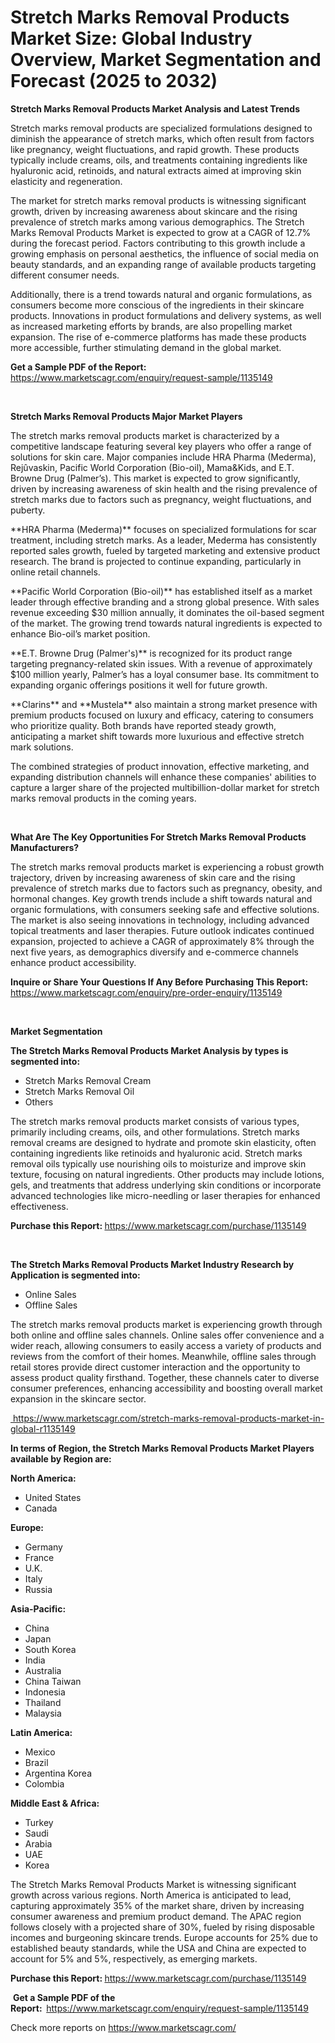 <p><h1>Stretch Marks Removal Products Market Size: Global Industry Overview, Market Segmentation and Forecast (2025 to 2032)</h1></p><p><strong>Stretch Marks Removal Products Market Analysis and Latest Trends</strong></p>
<p><p>Stretch marks removal products are specialized formulations designed to diminish the appearance of stretch marks, which often result from factors like pregnancy, weight fluctuations, and rapid growth. These products typically include creams, oils, and treatments containing ingredients like hyaluronic acid, retinoids, and natural extracts aimed at improving skin elasticity and regeneration.</p><p>The market for stretch marks removal products is witnessing significant growth, driven by increasing awareness about skincare and the rising prevalence of stretch marks among various demographics. The Stretch Marks Removal Products Market is expected to grow at a CAGR of 12.7% during the forecast period. Factors contributing to this growth include a growing emphasis on personal aesthetics, the influence of social media on beauty standards, and an expanding range of available products targeting different consumer needs.</p><p>Additionally, there is a trend towards natural and organic formulations, as consumers become more conscious of the ingredients in their skincare products. Innovations in product formulations and delivery systems, as well as increased marketing efforts by brands, are also propelling market expansion. The rise of e-commerce platforms has made these products more accessible, further stimulating demand in the global market.</p></p>
<p><strong>Get a Sample PDF of the Report:&nbsp;</strong> <a href="https://www.marketscagr.com/enquiry/request-sample/1135149?utm_campaign=2936&utm_medium=2&utm_source=Github&utm_content=ia&utm_term=04042025&utm_id=stretch-marks-removal-products">https://www.marketscagr.com/enquiry/request-sample/1135149</a></p>
<p>&nbsp;</p>
<p><strong>Stretch Marks Removal Products Major Market Players</strong></p>
<p><p>The stretch marks removal products market is characterized by a competitive landscape featuring several key players who offer a range of solutions for skin care. Major companies include HRA Pharma (Mederma), Rejûvaskin, Pacific World Corporation (Bio-oil), Mama&Kids, and E.T. Browne Drug (Palmer’s). This market is expected to grow significantly, driven by increasing awareness of skin health and the rising prevalence of stretch marks due to factors such as pregnancy, weight fluctuations, and puberty.</p><p>**HRA Pharma (Mederma)** focuses on specialized formulations for scar treatment, including stretch marks. As a leader, Mederma has consistently reported sales growth, fueled by targeted marketing and extensive product research. The brand is projected to continue expanding, particularly in online retail channels.</p><p>**Pacific World Corporation (Bio-oil)** has established itself as a market leader through effective branding and a strong global presence. With sales revenue exceeding $30 million annually, it dominates the oil-based segment of the market. The growing trend towards natural ingredients is expected to enhance Bio-oil’s market position.</p><p>**E.T. Browne Drug (Palmer's)** is recognized for its product range targeting pregnancy-related skin issues. With a revenue of approximately $100 million yearly, Palmer’s has a loyal consumer base. Its commitment to expanding organic offerings positions it well for future growth.</p><p>**Clarins** and **Mustela** also maintain a strong market presence with premium products focused on luxury and efficacy, catering to consumers who prioritize quality. Both brands have reported steady growth, anticipating a market shift towards more luxurious and effective stretch mark solutions.</p><p>The combined strategies of product innovation, effective marketing, and expanding distribution channels will enhance these companies' abilities to capture a larger share of the projected multibillion-dollar market for stretch marks removal products in the coming years.</p></p>
<p>&nbsp;</p>
<p><strong>What Are The Key Opportunities For Stretch Marks Removal Products Manufacturers?</strong></p>
<p><p>The stretch marks removal products market is experiencing a robust growth trajectory, driven by increasing awareness of skin care and the rising prevalence of stretch marks due to factors such as pregnancy, obesity, and hormonal changes. Key growth trends include a shift towards natural and organic formulations, with consumers seeking safe and effective solutions. The market is also seeing innovations in technology, including advanced topical treatments and laser therapies. Future outlook indicates continued expansion, projected to achieve a CAGR of approximately 8% through the next five years, as demographics diversify and e-commerce channels enhance product accessibility.</p></p>
<p><strong>Inquire or Share Your Questions If Any Before Purchasing This Report:</strong> <a href="https://www.marketscagr.com/enquiry/pre-order-enquiry/1135149?utm_campaign=2936&utm_medium=2&utm_source=Github&utm_content=ia&utm_term=04042025&utm_id=stretch-marks-removal-products">https://www.marketscagr.com/enquiry/pre-order-enquiry/1135149</a></p>
<p>&nbsp;</p>
<p><strong>Market Segmentation</strong></p>
<p><strong>The Stretch Marks Removal Products Market Analysis by types is segmented into:</strong></p>
<p><ul><li>Stretch Marks Removal Cream</li><li>Stretch Marks Removal Oil</li><li>Others</li></ul></p>
<p><p>The stretch marks removal products market consists of various types, primarily including creams, oils, and other formulations. Stretch marks removal creams are designed to hydrate and promote skin elasticity, often containing ingredients like retinoids and hyaluronic acid. Stretch marks removal oils typically use nourishing oils to moisturize and improve skin texture, focusing on natural ingredients. Other products may include lotions, gels, and treatments that address underlying skin conditions or incorporate advanced technologies like micro-needling or laser therapies for enhanced effectiveness.</p></p>
<p><strong>Purchase this Report:&nbsp;</strong><a href="https://www.marketscagr.com/purchase/1135149?utm_campaign=2936&utm_medium=2&utm_source=Github&utm_content=ia&utm_term=04042025&utm_id=stretch-marks-removal-products">https://www.marketscagr.com/purchase/1135149</a></p>
<p>&nbsp;</p>
<p><strong>The Stretch Marks Removal Products Market Industry Research by Application is segmented into:</strong></p>
<p><ul><li>Online Sales</li><li>Offline Sales</li></ul></p>
<p><p>The stretch marks removal products market is experiencing growth through both online and offline sales channels. Online sales offer convenience and a wider reach, allowing consumers to easily access a variety of products and reviews from the comfort of their homes. Meanwhile, offline sales through retail stores provide direct customer interaction and the opportunity to assess product quality firsthand. Together, these channels cater to diverse consumer preferences, enhancing accessibility and boosting overall market expansion in the skincare sector.</p></p>
<p><a href="https://www.marketscagr.com/stretch-marks-removal-products-market-in-global-r1135149?utm_campaign=2936&utm_medium=2&utm_source=Github&utm_content=ia&utm_term=04042025&utm_id=stretch-marks-removal-products">&nbsp;https://www.marketscagr.com/stretch-marks-removal-products-market-in-global-r1135149</a></p>
<p><strong>In terms of Region, the Stretch Marks Removal Products Market Players available by Region are:</strong></p>
<p>
    <p> <strong> North America: </strong>
        <ul>
            <li>United States</li>
            <li>Canada</li>
        </ul>
        </p> 
    <p> <strong> Europe: </strong>
        <ul>
            <li>Germany</li>
            <li>France</li>
            <li>U.K.</li>
            <li>Italy</li>
            <li>Russia</li>
        </ul>
        </p> 
    <p> <strong> Asia-Pacific: </strong>
        <ul>
            <li>China</li>
            <li>Japan</li>
            <li>South Korea</li>
            <li>India</li>
            <li>Australia</li>
            <li>China Taiwan</li>
            <li>Indonesia</li>
            <li>Thailand</li>
            <li>Malaysia</li>
        </ul>
        </p> 
    <p> <strong> Latin America: </strong>
        <ul>
            <li>Mexico</li>
            <li>Brazil</li>
            <li>Argentina Korea</li>
            <li>Colombia</li>
        </ul>
        </p> 
    <p> <strong> Middle East & Africa: </strong>
        <ul>
            <li>Turkey</li>
            <li>Saudi</li>
            <li>Arabia</li>
            <li>UAE</li>
            <li>Korea</li>
        </ul>
    </p>
    </p>
<p><p>The Stretch Marks Removal Products Market is witnessing significant growth across various regions. North America is anticipated to lead, capturing approximately 35% of the market share, driven by increasing consumer awareness and premium product demand. The APAC region follows closely with a projected share of 30%, fueled by rising disposable incomes and burgeoning skincare trends. Europe accounts for 25% due to established beauty standards, while the USA and China are expected to account for 5% and 5%, respectively, as emerging markets.</p></p>
<p><strong>Purchase this Report: </strong><a href="https://www.marketscagr.com/purchase/1135149?utm_campaign=2936&utm_medium=2&utm_source=Github&utm_content=ia&utm_term=04042025&utm_id=stretch-marks-removal-products">https://www.marketscagr.com/purchase/1135149</a></p>
<p>&nbsp;<strong>Get a Sample PDF of the Report:&nbsp;&nbsp;</strong><a href="https://www.marketscagr.com/enquiry/request-sample/1135149?utm_campaign=2936&utm_medium=2&utm_source=Github&utm_content=ia&utm_term=04042025&utm_id=stretch-marks-removal-products">https://www.marketscagr.com/enquiry/request-sample/1135149</a></p>
<p><strong></strong></p>
<p>Check more reports on <a href="https://www.marketscagr.com/?utm_campaign=2936&utm_medium=2&utm_source=Github&utm_content=ia&utm_term=04042025&utm_id=stretch-marks-removal-products">https://www.marketscagr.com/</a></p>